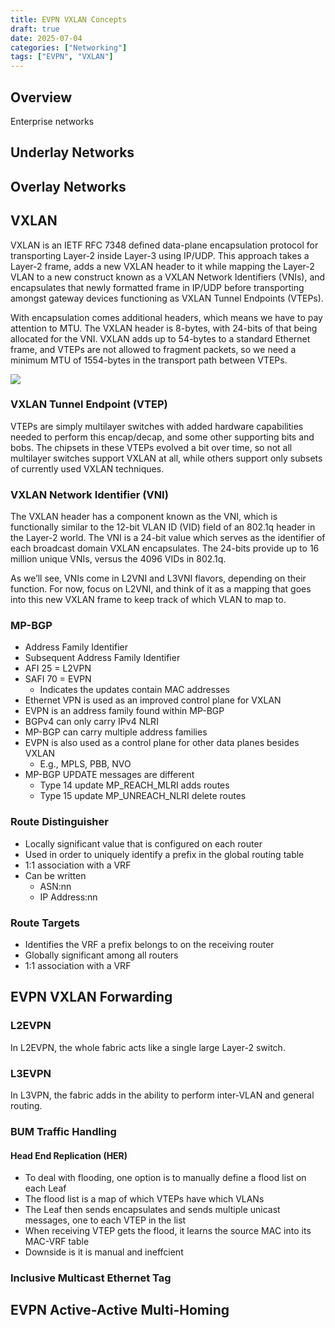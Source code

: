 ```yaml
---
title: EVPN VXLAN Concepts
draft: true
date: 2025-07-04
categories: ["Networking"]
tags: ["EVPN", "VXLAN"]
---
```


## Overview

Enterprise networks

## Underlay Networks

## Overlay Networks

## VXLAN

VXLAN is an IETF RFC 7348 defined data-plane encapsulation protocol for transporting Layer-2 inside Layer-3 using IP/UDP. This approach takes a Layer-2 frame, adds a new VXLAN header to it while mapping the Layer-2 VLAN to a new construct known as a VXLAN Network Identifiers (VNIs), and encapsulates that newly formatted frame in IP/UDP before transporting amongst gateway devices functioning as VXLAN Tunnel Endpoints (VTEPs).

With encapsulation comes additional headers, which means we have to pay attention to MTU. The VXLAN header is 8-bytes, with 24-bits of that being allocated for the VNI. VXLAN adds up to 54-bytes to a standard Ethernet frame, and VTEPs are not allowed to fragment packets, so we need a minimum MTU of 1554-bytes in the transport path between VTEPs.

![](/images/vxlan-header-diag.png)

### VXLAN Tunnel Endpoint (VTEP)

VTEPs are simply multilayer switches with added hardware capabilities needed to perform this encap/decap, and some other supporting bits and bobs. The chipsets in these VTEPs evolved a bit over time, so not all multilayer switches support VXLAN at all, while others support only subsets of currently used VXLAN techniques.

### VXLAN Network Identifier (VNI)

The VXLAN header has a component known as the VNI, which is functionally similar to the 12-bit VLAN ID (VID) field of an 802.1q header in the Layer-2 world. The VNI is a 24-bit value which serves as the identifier of each broadcast domain VXLAN encapsulates. The 24-bits provide up to 16 million unique VNIs, versus the 4096 VIDs in 802.1q.

As we’ll see, VNIs come in L2VNI and L3VNI flavors, depending on their function. For now, focus on L2VNI, and think of it as a mapping that goes into this new VXLAN frame to keep track of which VLAN to map to.

### MP-BGP

* Address Family Identifier
* Subsequent Address Family Identifier
* AFI 25 = L2VPN
* SAFI 70 = EVPN
  * Indicates the updates contain MAC addresses
* Ethernet VPN is used as an improved control plane for VXLAN
* EVPN is an address family found within MP-BGP
* BGPv4 can only carry IPv4 NLRI
* MP-BGP can carry multiple address families
* EVPN is also used as a control plane for other data planes besides VXLAN
  * E.g., MPLS, PBB, NVO
* MP-BGP UPDATE messages are different
  * Type 14 update MP_REACH_MLRI adds routes
  * Type 15 update MP_UNREACH_NLRI delete routes

### Route Distinguisher

* Locally significant value that is configured on each router
* Used in order to uniquely identify a prefix in the global routing table
* 1:1 association with a VRF
* Can be written
  * ASN:nn
  * IP Address:nn

### Route Targets

* Identifies the VRF a prefix belongs to on the receiving router
* Globally significant among all routers
* 1:1 association with a VRF

## EVPN VXLAN Forwarding

### L2EVPN

In L2EVPN, the whole fabric acts like a single large Layer-2 switch.

### L3EVPN

In L3VPN, the fabric adds in the ability to perform inter-VLAN and general routing.

### BUM Traffic Handling

#### Head End Replication (HER)

* To deal with flooding, one option is to manually define a flood list on each Leaf
* The flood list is a map of which VTEPs have which VLANs
* The Leaf then sends encapsulates and sends multiple unicast messages, one to each VTEP in the list
* When receiving VTEP gets the flood, it learns the source MAC into its MAC-VRF table
* Downside is it is manual and ineffcient

### Inclusive Multicast Ethernet Tag

## EVPN Active-Active Multi-Homing
